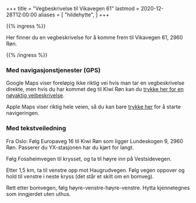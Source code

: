 +++
title = "Vegbeskrivelse til Vikavegen 61"
lastmod = 2020-12-28T12:00:00
aliases = [
    "hildehytte",
]
+++

{{% ingress %}}

Her finner du en vegbeskrivelse for å komme frem til Vikavegen 61, 2960 Røn.

{{% /ingress %}}

### Med navigasjonstjenester (GPS)

Google Maps viser foreløpig ikke riktig vei hvis man tar en vegbeskrivelse direkte, men
hvis du har kommet deg til Kiwi Røn kan du [trykke her for en nøyaktig veibeskrivelse][google].

Apple Maps viser riktig hele veien, så du kan bare [trykke her][apple] for å starte navigeringen.

### Med tekstveiledning

Fra Oslo: Følg Europaveg 16 til Kiwi Røn som ligger Lundeskogen 9, 2960 Røn. Passerer du
YX-stasjonen har du kjørt for langt.

Følg Fossheimvegen til krysset, og ta til høyre inn på Vestsidevegen.

Etter 1,5 km, ta til venstre opp mot Haugrudvegen. Følg vegen oppover og hold til venstre i neste
kryss (det står et skilt om en bomveg).

Rett etter bomvegen, følg høyre-venstre-høyre-venstre. Hytta kjennetegnes som inngjerdet uten
uthus.

[apple]: https://maps.apple.com/?address=Vikavegen%2061,%202960%20R%C3%B8n,%20Norge&ll=61.047189,8.907710&q=Vikavegen%2061&_ext=EiYpJPFNH3eFTkAxD/7QQ//LIUA5osZze52GTkBBG/pBi3/VIUBQBA%3D%3D

[google]: https://goo.gl/maps/z2bGH2vnBxHkBjAh9

